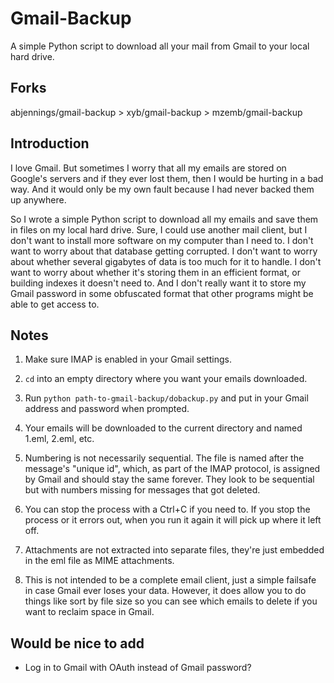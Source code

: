 **Gmail-Backup**
===================
A simple Python script to download all your mail from Gmail to your local hard drive.

**Forks**
--------------
abjennings/gmail-backup > xyb/gmail-backup > mzemb/gmail-backup

**Introduction**
--------------
I love Gmail.  But sometimes I worry that all my emails are stored on Google's servers and if they ever
lost them, then I would be hurting in a bad way.  And it would only be my own fault because I had never
backed them up anywhere.

So I wrote a simple Python script to download all my emails and save them in files on my local hard
drive.  Sure, I could use another mail client, but I don't want to install more software on my computer
than I need to.  I don't want to worry about that database getting corrupted.  I don't want to worry
about whether several gigabytes of data is too much for it to handle.  I don't want to worry about
whether it's storing them in an efficient format, or building indexes it doesn't need to.  And I don't
really want it to store my Gmail password in some obfuscated format that other programs might be able
to get access to.

**Notes**
---------
1. Make sure IMAP is enabled in your Gmail settings.

2. `cd` into an empty directory where you want your emails downloaded.

2. Run ```python path-to-gmail-backup/dobackup.py``` and put in your Gmail address and password when prompted.

3. Your emails will be downloaded to the current directory and named 1.eml, 2.eml, etc.

4. Numbering is not necessarily sequential.  The file is named after the message's "unique id", which,
as part of the IMAP protocol, is assigned by Gmail and should stay the same forever.  They look to be
sequential but with numbers missing for messages that got deleted.

5. You can stop the process with a Ctrl+C if you need to.  If you stop the process or it errors out,
when you run it again it will pick up where it left off.

6. Attachments are not extracted into separate files, they're just embedded in the eml file as MIME
attachments.

7. This is not intended to be a complete email client, just a simple failsafe in case Gmail ever loses
your data.  However, it does allow you to do things like sort by file size so you can see which emails
to delete if you want to reclaim space in Gmail.

**Would be nice to add**
--------------------
 - Log in to Gmail with OAuth instead of Gmail password?
